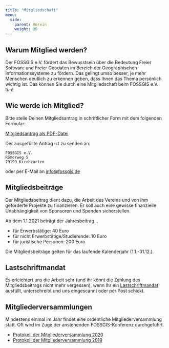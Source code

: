 ```yaml
---
title: "Mitgliedschaft"
menu:
  side:
    parent: Verein
    weight: 30
---
```


## Warum Mitglied werden?

Der FOSSGIS e.V. fördert das Bewusstsein über die Bedeutung Freier Software und
Freier Geodaten im Bereich der Geographischen Informationssysteme zu fördern.
Das gelingt umso besser, je mehr Menschen deutlich zu erkennen geben, dass
Ihnen das Thema persönlich wichtig ist. Das können Sie durch eine
Mitgliedschaft beim FOSSGIS e.V. tun!

## Wie werde ich Mitglied?

Bitte stelle Deinen Mitgliedsantrag in schriftlicher Form mit dem folgenden
Formular:

[Mitgliedsantrag als PDF-Datei](/verein/mitgliedsantrag.pdf)

Der ausgefüllte Antrag ist zu senden an:

    FOSSGIS e.V.
    Römerweg 5
    79199 Kirchzarten

oder per E-Mail an [info@fossgis.de](mailto:info@fossgis.de)

## Mitgliedsbeiträge

Der Mitgliedsbeitrag dient dazu, die Arbeit des Vereins und von ihm geförderte
Projekte zu finanzieren. Er soll auch eine gewisse finanzielle Unabhängigkeit
von Sponsoren und Spenden sicherstellen.

Ab dem 1.1.2021 beträgt der Jahresbeitrag...

* für Erwerbstätige: 40 Euro
* für nicht Erwerbstätige/Studierende: 10 Euro
* für juristische Personen: 200 Euro

Die Mitgliedsbeiträge gelten für das laufende Kalenderjahr (1.1.-31.12.).

## Lastschriftmandat

Es erleichtert uns die Arbeit sehr (und ihr könnt die Zahlung des
Mitgliedsbeitrags nicht mehr vergessen), wenn Ihr ein
[Lastschriftmandat](/verein/lsmandat.pdf) ausfüllt, unterschreibt und uns
eingescannt oder per Post schickt.

## Mitgliederversammlungen

Mindestens einmal im Jahr findet eine ordentliche Mitgliederversammlung statt. Oft wird 
im Zuge der anstehenden FOSSGIS-Konferenz durchgeführt.

* [Protokoll der Mitgliederversammlung 2020](/verein/mitgliederversammlungen/2020-03-12-mv-protokoll.pdf)
* [Protokoll der Mitgliederversammlung 2019](https://fossgis.de/wiki/Protokoll_Mitgliederversammlung/2019)


